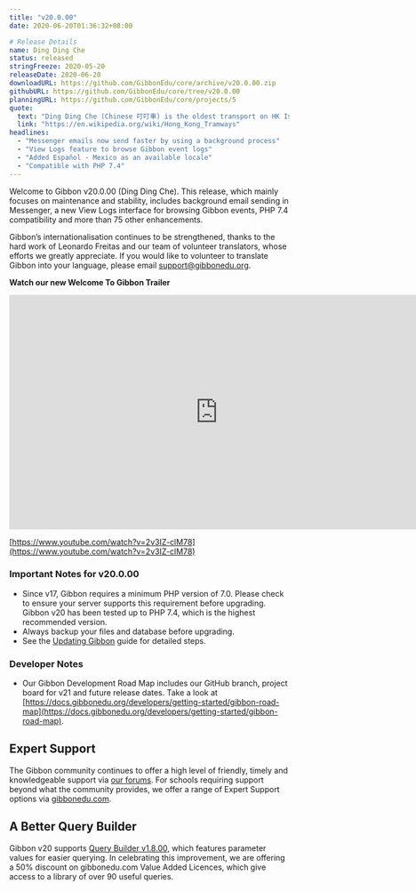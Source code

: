 ```yaml
---
title: "v20.0.00"
date: 2020-06-20T01:36:32+08:00

# Release Details
name: Ding Ding Che
status: released
stringFreeze: 2020-05-20
releaseDate: 2020-06-20
downloadURL: https://github.com/GibbonEdu/core/archive/v20.0.00.zip
githubURL: https://github.com/GibbonEdu/core/tree/v20.0.00
planningURL: https://github.com/GibbonEdu/core/projects/5
quote:
  text: "Ding Ding Che (Chinese 叮叮車) is the oldest transport on HK Island. In addition to being used by commuters, the system is popular with tourists, and is one of the most environmentally friendly ways of travelling in the city. Hong Kong people informally call the tramway the \"Ding Ding\" (叮叮), in reference to the double-bell ring used by the trams to warn pedestrians of their approach."
  link: "https://en.wikipedia.org/wiki/Hong_Kong_Tramways"
headlines:
  - "Messenger emails now send faster by using a background process"
  - "View Logs feature to browse Gibbon event logs"
  - "Added Español - Mexico as an available locale"
  - "Compatible with PHP 7.4"
---
```


Welcome to Gibbon v20.0.00 (Ding Ding Che). This release, which mainly focuses on maintenance and stability, includes background email sending in Messenger, a new View Logs interface for browsing Gibbon events, PHP 7.4 compatibility and more than 75 other enhancements.

Gibbon’s internationalisation continues to be strengthened, thanks to the hard work of Leonardo Freitas and our team of volunteer translators, whose efforts we greatly appreciate. If you would like to volunteer to translate Gibbon into your language, please email [support@gibbonedu.org](mailto:support@gibbonedu.org).

**Watch our new Welcome To Gibbon Trailer**

<iframe width="750" height="422" src="https://www.youtube.com/embed/2v3IZ-clM78" frameborder="0" allow="accelerometer; autoplay; encrypted-media; gyroscope; picture-in-picture" allowfullscreen></iframe>

[https://www.youtube.com/watch?v=2v3IZ-clM78](https://www.youtube.com/watch?v=2v3IZ-clM78)


### Important Notes for v20.0.00

- Since v17, Gibbon requires a minimum PHP version of 7.0. Please check to ensure your server supports this requirement before upgrading. Gibbon v20 has been tested up to PHP 7.4, which is the highest recommended version.
- Always backup your files and database before upgrading.
- See the [Updating Gibbon](https://docs.gibbonedu.org/administrators/getting-started/updating-gibbon/) guide for detailed steps.

### Developer Notes

- Our Gibbon Development Road Map includes our GitHub branch, project board for v21 and future release dates. Take a look at [https://docs.gibbonedu.org/developers/getting-started/gibbon-road-map](https://docs.gibbonedu.org/developers/getting-started/gibbon-road-map).

## Expert Support
The Gibbon community continues to offer a high level of friendly, timely and knowledgeable support via [our forums](https://ask.gibbonedu.org/). For schools requiring support beyond what the community provides, we offer a range of Expert Support options via [gibbonedu.com](http://gibbonedu.com).

## A Better Query Builder
Gibbon v20 supports [Query Builder v1.8.00](https://gibbonedu.org/extend#query-builder), which features parameter values for easier querying. In celebrating this improvement, we are offering a 50% discount on gibbonedu.com Value Added Licences, which give access to a library of over 90 useful queries.

